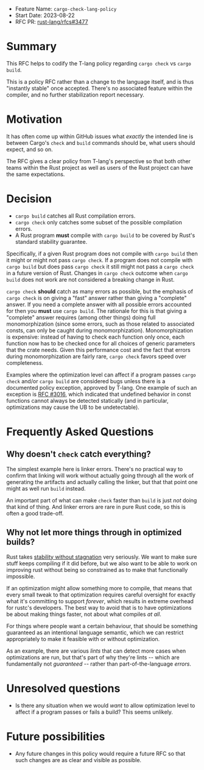 - Feature Name: `cargo-check-lang-policy`
- Start Date: 2023-08-22
- RFC PR: [rust-lang/rfcs#3477](https://github.com/rust-lang/rfcs/pull/3477)

# Summary
[summary]: #summary

This RFC helps to codify the T-lang policy regarding `cargo check` vs `cargo build`.

This is a policy RFC rather than a change to the language itself, and is thus "instantly stable" once accepted. There's no associated feature within the compiler, and no further stabilization report necessary.

# Motivation
[motivation]: #motivation

It has often come up within GitHub issues what *exactly* the intended line is between Cargo's `check` and `build` commands should be, what users should expect, and so on.

The RFC gives a clear policy from T-lang's perspective so that both other teams within the Rust project as well as users of the Rust project can have the same expectations.

# Decision
[decision]: #decision

* `cargo build` catches all Rust compilation errors.
* `cargo check` only catches some subset of the possible compilation errors.
* A Rust program **must** compile with `cargo build` to be covered by Rust's standard stability guarantee.

Specifically, if a given Rust program does not compile with `cargo build` then it might or might not pass `cargo check`. If a program does not compile with `cargo build` but does pass `cargo check` it still might not pass a `cargo check` in a future version of Rust. Changes in `cargo check` outcome when `cargo build` does not work are not considered a breaking change in Rust.

`cargo check` **should** catch as many errors as possible, but the emphasis of `cargo check` is on giving a "fast" answer rather than giving a "complete" answer.
If you need a complete answer with all possible errors accounted for then you **must** use `cargo build`.
The rationale for this is that giving a "complete" answer requires (among other things) doing full monomorphization (since some errors, such as those related to associated consts, can only be caught during monomorphization).
Monomorphization is expensive: instead of having to check each function only once, each function now has to be checked once for all choices of generic parameters that the crate needs.
Given this performance cost and the fact that errors during monomorphization are fairly rare, `cargo check` favors speed over completeness.

Examples where the optimization level can affect if a program passes `cargo check` and/or `cargo build` are considered bugs unless there is a documented policy exception, approved by T-lang. One example of such an exception is [RFC #3016](https://rust-lang.github.io/rfcs/3016-const-ub.html), which indicated that undefined behavior in const functions cannot always be detected statically (and in particular, optimizations may cause the UB to be undetectable).

# Frequently Asked Questions

## Why doesn't `check` catch everything?

The simplest example here is linker errors.  There's no practical way to confirm that linking will work without actually going through all the work of generating the artifacts and actually calling the linker, but that that point one might as well run `build` instead.

An important part of what can make `check` faster than `build` is just *not* doing that kind of thing.  And linker errors are rare in pure Rust code, so this is often a good trade-off.

## Why not let more things through in optimized builds?

Rust takes [stability without stagnation] very seriously.  We want to make sure stuff keeps compiling if it did before, but we also want to be able to work on improving rust without being so constrained as to make that functionally impossible.

If an optimization might allow something more to compile, that means that every small tweak to that optimization requires careful oversight for exactly what it's committing to support *forever*, which results in extreme overhead for rustc's developers.  The best way to avoid that is to have optimizations be about making things faster, not about what compiles *at all*.

For things where people want a certain behaviour, that should be something guaranteed as an intentional language semantic, which we can restrict appropriately to make it feasible with or without optimization.

As an example, there are various *lints* that can detect more cases when optimizations are run, but that's part of why they're lints -- which are fundamentally not *guaranteed* -- rather than part-of-the-language *errors*.

[stability without stagnation]: https://blog.rust-lang.org/2014/10/30/Stability.html#the-plan

# Unresolved questions
[unresolved-questions]: #unresolved-questions

* Is there any situation when we would *want* to allow optimization level to affect if a program passes or fails a build? This seems unlikely.

# Future possibilities
[future-possibilities]: #future-possibilities

* Any future changes in this policy would require a future RFC so that such changes are as clear and visible as possible.
